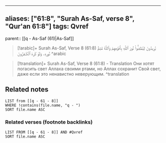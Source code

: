 
---
aliases: ["61:8", "Surah As-Saf, verse 8", "Qur'an 61:8"]
tags: Qvref
---

parent:: [[q - As-Saf (61)|As-Saf]]

> [!arabic]+ Surah As-Saf, Verse 8 (61:8)
> <span class="quran-arabic">يُرِيدُونَ لِيُطْفِـُٔوا۟ نُورَ ٱللَّهِ بِأَفْوَٰهِهِمْ وَٱللَّهُ مُتِمُّ نُورِهِۦ وَلَوْ كَرِهَ ٱلْكَـٰفِرُونَ</span>
^arabic

> [!translation]+ Surah As-Saf, Verse 8 (61:8) - Translation
> Они хотят погасить свет Аллаха своими ртами, но Аллах сохранит Свой свет, даже если это ненавистно неверующим.
^translation



## Related notes
```dataview
LIST from [[q - 61 - 8]]
WHERE !contains(file.name, "q - ")
SORT file.name ASC
```

### Related verses (footnote backlinks)
```dataview
LIST FROM [[q - 61 - 8]] AND #Qvref
SORT file.name ASC
```

